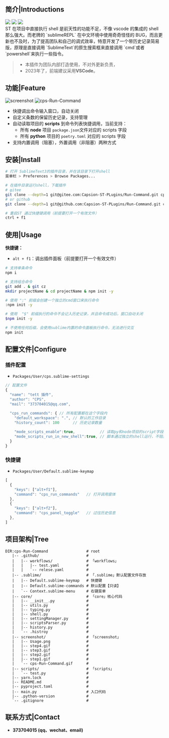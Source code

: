 ## 简介|Introductions

<div>
    <img flex="left" src="https://img.shields.io/badge/python-%3E%3D3.8.0-3776AB"/>
    <img flex="left" src="https://img.shields.io/badge/Sublime%20Text-FF9800?style=flat&logo=Sublime%20Text&logoColor=white"/>
    <img flex="left" src="https://img.shields.io/github/license/caoxiemeihao/electron-vite-vue?style=flat"/>
</div>
ST 在项目中直接执行 shell 是前天性的功能不足，不像 vscode 的集成的 shell 那么强大。而老牌的 `sublimeREPL` 在中文环境中使用奇奇怪怪的 BUG，而且更新也不及时，为了提高团队和自己的调式效率，特意开发了一个带历史记录简易版，原理是直接调用 `SublimeText`的原生搜索框来直接调用 `cmd`或者 `powershell`来执行一些指令。

> - 本插件为团队内部打造使用，不对外更新负责，
> - 2023年了，前端建议采用**VSCode**。



## 功能|Feature

![screenshot](/screenshot/cps-Run-Command.gif "screenshot")
![cps-Run-Command](http://localhost:45462/image/cps-Run-Command.gif)

- 快捷调出命令输入窗口，自动关闭
- 自定义条数的保留历史记录，支持管理
- 自动读取项目的 **scripts** 到命令列表快捷调用，当前支持：
  - 所有 **node** 项目 `package.json`文件对应的 scripts 字段
  - 所有 **python** 项目的 `poetry.toml` 对应的 scripts 字段
- 支持内置调用（阻塞），外置调用（非阻塞）两种方式



## 安装|Install

```bash
# 打开 SublimeText3的插件目录，并在该目录下打开shell
菜单栏 > Preferences > Browse Packages...

# 在插件目录运行shell，下载插件
# gitee
git clone --depth=1 git@gitee.com:Capsion-ST-PLugins/Run-Command.git cps_run_command
# or github
git clone --depth=1 git@github.com:Capsion-ST-PLugins/Run-Command.git cps_run_command

# 重启ST 通过快捷键调用（前提要打开一个有效文件）
ctrl + f1 
```



## 使用|Usage

**快捷键：**

- `alt + f1`：调出插件面板（前提要打开一个有效文件）

```bash
# 支持单条命令
npm i

# 支持组合命令
git add . & git cz
mkdir projectName & cd projectName & npm init -y

# 使用 ":" 前缀会创建一个独立的cmd窗口来执行命令
:npm init -y

# 使用  "$" 前缀执行的命令不会记入历史记录，并且命令成功后，窗口自动关闭
$npm init -y

# 不使用任何后缀，会使用sublime内置的命令面板执行命令，无法进行交互
npm init
```



## 配置文件|Configure

### 插件配置

- `Packages/User/cps.sublime-settings`

```javascript
// 配置文件
{
  "name": "tett 插件",
  "author": "CPS",
  "mail": "373704015@qq.com",

  "cps_run_commands": { // 所有配置都在这个字段内
    "default_workspace": ".", // 默认的工作目录
    "history_count": 100      // 历史记录数量
      
    "mode_scripts_enable":true,           // 读取py和node项目的script字段
    "mode_scripts_run_in_new_shell":true, // 脚本通过独立的shell运行，不阻塞sublimetext
  }
}
```

### 快捷键

- `Packages/User/Default.sublime-keymap`

```js
[
  {
    "keys": ["alt+f1"],
    "command": "cps_run_commands"   // 打开调用窗体
  },
  {
    "keys": ["alt+f2"],
    "command": "cps_panel_toggle"   // 过往历史信息
  },
]
```



## 项目架构|Tree

```basic
DIR:cps-Run-Command                 # root
   |-- .github/                     #
   |   |-- workflows/               # 「workflows」
   |   |   |-- test.yaml            #
   |   |   `-- relese.yaml          #
   |-- .sublime/                    # 「.sublime」默认配置文件存放
   |   |-- Default.sublime-keymap   # 快捷键
   |   |-- Default.sublime-commands # 默认配置【只读】
   |   `-- Context.sublime-menu     # 右键菜单
   |-- core/                        # 「core」核心代码
   |   |-- __init__.py              #
   |   |-- utils.py                 #
   |   |-- typing.py                #
   |   |-- shell.py                 #
   |   |-- settingManager.py        #
   |   |-- scriptsParser.py         #
   |   |-- history.py               #
   |   `-- .histroy                 #
   |-- screenshot/                  # 「screenshot」
   |   |-- Usage.png                #
   |   |-- step4.gif                #
   |   |-- step3.gif                #
   |   |-- step2.gif                #
   |   |-- step1.gif                #
   |   `-- cps-Run-Command.gif      #
   |-- scripts/                     # 「scripts」
   |   `-- test.py                  #
   |-- yarn.lock                    #
   |-- README.md                    #
   |-- pyproject.toml               #
   |-- main.py                      # 入口代码
   |-- .python-version              #
   `-- .gitignore                   #

```



## 联系方式|Contact

- **373704015 (qq、wechat、email)**
